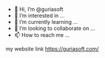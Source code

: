 - 👋 Hi, I’m @guriasoft
- 👀 I’m interested in ...
- 🌱 I’m currently learning ...
- 💞️ I’m looking to collaborate on ...
- 📫 How to reach me ...

<!---
guriasoft/guriasoft is a ✨ special ✨ repository because its `README.md` (this file) appears on your GitHub profile.
You can click the Preview link to take a look at your changes.
--->
my website link https://guriasoft.com/
